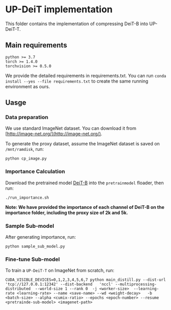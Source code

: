 # UP-DeiT implementation

This folder contains the implementation of compressing DeiT-B into UP-DeiT-T.

## Main requirements

```
python >= 3.7
torch >= 1.4.0
torchvision >= 0.5.0
```
We provide the detailed requirements in requirements.txt. You can run `conda install --yes --file requirements.txt` to create the same running environment as ours.

## Uasge

### Data preparation

We use standard ImageNet dataset. You can download it from [http://image-net.org/](http://image-net.org/). 

To generate the proxy dataset, assume the ImageNet dataset is saved on `/mnt/ramdisk`, run:
```
python cp_image.py
```

### Importance Calculation 

Download the pretrained model [DeiT-B](https://dl.fbaipublicfiles.com/deit/deit_base_patch16_224-b5f2ef4d.pth) into the `pretrainmodel` floader, then run:
```
./run_importance.sh
```
**Note: We have provided the importance of each channel of DeiT-B on the importance folder, including the proxy size of 2k and 5k.**


### Sample Sub-model 

After generating importance, run:
```
python sample_sub_model.py
```

### Fine-tune Sub-model

To train a `UP-DeiT-T` on ImageNet from scratch, run:
```
CUDA_VISIBLE_DEVICES=0,1,2,3,4,5,6,7 python main_distill.py --dist-url 'tcp://127.0.0.1:12342' --dist-backend   'nccl' --multiprocessing-distributed  --world-size 1 --rank 0  -j <worker-size>  --learning-rate <learning-rate> --name <save-name> --wd <weight-decay>   -b  <batch-size> --alpha <cumix-ratio> --epochs <epoch-number> --resume <pretrainde-sub-model> <imagenet-path> 
```